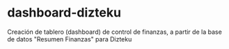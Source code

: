 # dashboard-dizteku

Creación de tablero (dashboard) de control de finanzas, a partir de la base de datos "Resumen Finanzas" para Dizteku
